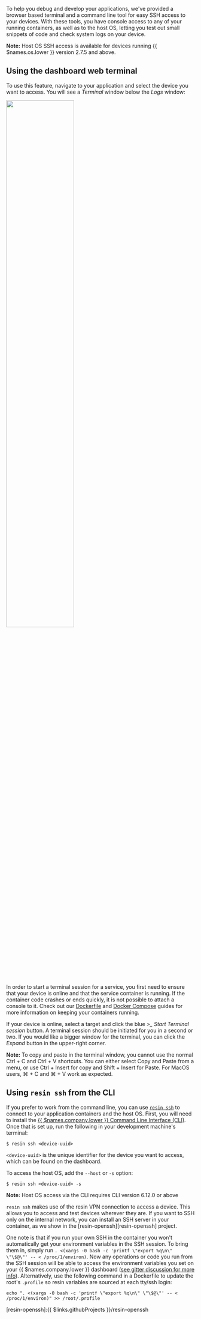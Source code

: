 To help you debug and develop your applications, we've provided a browser based terminal and a command line tool for easy SSH access to your devices. With these tools, you have console access to any of your running containers, as well as to the host OS, letting you test out small snippets of code and check system logs on your device.

__Note:__ Host OS SSH access is available for devices running {{ $names.os.lower }} version 2.7.5 and above.

## Using the dashboard web terminal

To use this feature, navigate to your application and select the device you want to access. You will see a *Terminal* window below the *Logs* window:

<img src="/img/common/device/terminal.png" width="60%">

In order to start a terminal session for a service, you first need to ensure that your device is online and that the service container is running. If the container code crashes or ends quickly, it is not possible to attach a console to it. Check out our [Dockerfile][dockerfile-init] and [Docker Compose][compose-init] guides for more information on keeping your containers running.

If your device is online, select a target and click the blue *>_ Start Terminal session* button. A terminal session should be initiated for you in a second or two. If you would like a bigger window for the terminal, you can click the *Expand* button in the upper-right corner.

__Note:__ To copy and paste in the terminal window,  you cannot use the normal Ctrl + C and Ctrl + V shortcuts. You can either select Copy and Paste from a menu, or use Ctrl + Insert for copy and Shift + Insert for Paste. For MacOS users, ⌘ + C and ⌘ + V work as expected.

## Using `resin ssh` from the CLI

If you prefer to work from the command line, you can use [`resin ssh`][resin-ssh] to connect to your application containers and the host OS. First, you will need to install the [{{ $names.company.lower }} Command Line Interface (CLI)](/tools/cli/). Once that is set up, run the following in your development machine's terminal:

```shell
$ resin ssh <device-uuid>
```

`<device-uuid>` is the unique identifier for the device you want to access, which can be found on the dashboard.

To access the host OS, add the `--host` or `-s` option:

```shell
$ resin ssh <device-uuid> -s
```

__Note:__ Host OS access via the CLI requires CLI version 6.12.0 or above


`resin ssh` makes use of the resin VPN connection to access a device. This allows you to access and test devices wherever they are. If you want to SSH only on the internal network, you can install an SSH server in your container, as we show in the [resin-openssh][resin-openssh] project.

One note is that if you run your own SSH in the container you won't automatically get your environment variables in the SSH session. To bring them in, simply run `. <(xargs -0 bash -c 'printf \"export %q\n\" \"\$@\"' -- < /proc/1/environ)`. Now any operations or code you run from the SSH session will be able to access the environment variables you set on your {{ $names.company.lower }} dashboard ([see gitter discussion for more info](https://gitter.im/resin-io/chat?at=57be336fce157d1b57a19e82)). Alternatively, use the following command in a Dockerfile to update the root's `.profile` so resin variables are sourced at each tty/ssh login:
```
echo ". <(xargs -0 bash -c 'printf \"export %q\n\" \"\$@\"' -- < /proc/1/environ)" >> /root/.profile
```

[dockerfile-init]:/learn/develop/dockerfile/#init-system
[compose-init]:/learn/develop/multicontainer/#resin-io-settings
[resin-ssh]:/reference/cli/#ssh-uuid-
[resin-openssh]:{{ $links.githubProjects }}/resin-openssh